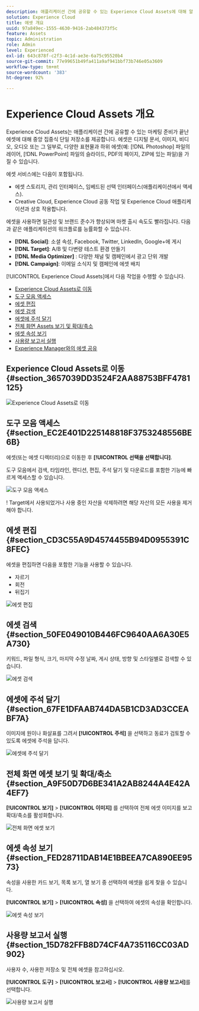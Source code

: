 ```yaml
---
description: 애플리케이션 간에 공유할 수 있는 Experience Cloud Assets에 대해 알아보십시오.
solution: Experience Cloud
title: 에셋 개요
uuid: 97a849ec-1555-4630-9416-2ab484373f5c
feature: Assets
topic: Administration
role: Admin
level: Experienced
exl-id: 643c878f-c2f3-4c1d-ae3e-6a75c95520b4
source-git-commit: 77e99651b49fa411a9af941bbf73b746e05a3609
workflow-type: tm+mt
source-wordcount: '383'
ht-degree: 92%

---
```


# Experience Cloud Assets 개요

Experience Cloud Assets는 애플리케이션 간에 공유할 수 있는 마케팅 준비가 끝난 에셋에 대해 중앙 집중식 단일 저장소를 제공합니다. 에셋은 디지털 문서, 이미지, 비디오, 오디오 또는 그 일부로, 다양한 표현물과 하위 에셋(예: [!DNL Photoshop] 파일의 레이어, [!DNL PowerPoint] 파일의 슬라이드, PDF의 페이지, ZIP에 있는 파일)을 가질 수 있습니다.

에셋 서비스에는 다음이 포함됩니다.

* 에셋 스토리지, 관리 인터페이스, 임베드된 선택 인터페이스(애플리케이션에서 액세스).
* Creative Cloud, Experience Cloud 공동 작업 및 Experience Cloud 애플리케이션과 상호 작용합니다.

에셋을 사용하면 일관성 및 브랜드 준수가 향상되며 마켓 출시 속도도 빨라집니다. 다음과 같은 애플리케이션의 워크플로를 능률화할 수 있습니다.

* **[!DNL Social]**: 소셜 속성, Facebook, Twitter, LinkedIn, Google+에 게시
* **[!DNL Target]**: A/B 및 다변량 테스트 환경 만들기
* **[!DNL Media Optimizer]** : 다양한 채널 및 캠페인에서 광고 단위 개발
* **[!DNL Campaign]**: 이메일 소식지 및 캠페인에 에셋 배치

[!UICONTROL Experience Cloud Assets]에서 다음 작업을 수행할 수 있습니다.

* [Experience Cloud Assets로 이동](experience-cloud-assets.md#section_3657039DD3524F2AA88753BFF4781125)
* [도구 모음 액세스](experience-cloud-assets.md#section_EC2E401D225148818F3753248556BE6B)
* [에셋 편집](experience-cloud-assets.md#section_CD3C55A9D4574455B94D0955391C8FEC)
* [에셋 검색](experience-cloud-assets.md#section_50FE049010B446FC9640AA6A30E5A730)
* [에셋에 주석 달기](experience-cloud-assets.md#section_67FE1DFAAB744DA5B1CD3AD3CCEABF7A)
* [전체 화면 Assets 보기 및 확대/축소](experience-cloud-assets.md#section_A9F50D7D6BE341A2AB8244A4E42A4EF7)
* [에셋 속성 보기](experience-cloud-assets.md#section_FED28711DAB14E1BBEEA7CA890EE9573)
* [사용량 보고서 실행](experience-cloud-assets.md#section_15D782FFB8D74CF4A735116CC03AD902)
* [Experience Manager와의 에셋 공유](experience-cloud-assets.md#section_45C1B72F4D274F54BC6CCB64D2580AC5)

## Experience Cloud Assets로 이동 {#section_3657039DD3524F2AA88753BFF4781125}

![Experience Cloud Assets로 이동](assets/asset-nav.png)

## 도구 모음 액세스 {#section_EC2E401D225148818F3753248556BE6B}

에셋(또는 에셋 디렉터리)으로 이동한 후 **[!UICONTROL 선택을 선택합니다]**.

도구 모음에서 검색, 타임라인, 렌디션, 편집, 주석 달기 및 다운로드를 포함한 기능에 빠르게 액세스할 수 있습니다.

![도구 모음 액세스](assets/asset-tools.png)

! Target에서 사용되었거나 사용 중인 자산을 삭제하려면 해당 자산의 모든 사용을 제거해야 합니다.

## 에셋 편집 {#section_CD3C55A9D4574455B94D0955391C8FEC}

에셋을 편집하면 다음을 포함한 기능을 사용할 수 있습니다.

* 자르기
* 회전
* 뒤집기

![에셋 편집](assets/asset-edit.png)

## 에셋 검색 {#section_50FE049010B446FC9640AA6A30E5A730}

키워드, 파일 형식, 크기, 마지막 수정 날짜, 게시 상태, 방향 및 스타일별로 검색할 수 있습니다.

![에셋 검색](assets/asset-search.png)

## 에셋에 주석 달기 {#section_67FE1DFAAB744DA5B1CD3AD3CCEABF7A}

이미지에 원이나 화살표를 그려서 **[!UICONTROL 주석]** 을 선택하고 동료가 검토할 수 있도록 에셋에 주석을 답니다.

![에셋에 주석 달기](assets/assets-annotate.png)

## 전체 화면 에셋 보기 및 확대/축소 {#section_A9F50D7D6BE341A2AB8244A4E42A4EF7}

**[!UICONTROL 보기]** > **[!UICONTROL 이미지]** 를 선택하여 전체 에셋 이미지를 보고 확대/축소를 활성화합니다.

![전체 화면 에셋 보기](assets/asset-zoom.png)

## 에셋 속성 보기 {#section_FED28711DAB14E1BBEEA7CA890EE9573}

속성을 사용한 카드 보기, 목록 보기, 열 보기 중 선택하여 에셋을 쉽게 찾을 수 있습니다.

**[!UICONTROL 보기]** > **[!UICONTROL 속성]** 을 선택하여 에셋의 속성을 확인합니다.

![에셋 속성 보기](assets/asset-properties.png)

## 사용량 보고서 실행 {#section_15D782FFB8D74CF4A735116CC03AD902}

사용자 수, 사용한 저장소 및 전체 에셋을 참고하십시오.

**[!UICONTROL 도구]** > **[!UICONTROL 보고서]** > **[!UICONTROL 사용량 보고서]**&#x200B;를 선택합니다.

![사용량 보고서 실행](assets/assets-usage-report.png)
